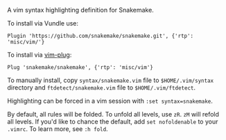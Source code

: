 A vim syntax highlighting definition for Snakemake.

To install via Vundle use:

    Plugin 'https://github.com/snakemake/snakemake.git', {'rtp': 'misc/vim/'}

To install via [vim-plug]( https://github.com/junegunn/vim-plug):

    Plug 'snakemake/snakemake', {'rtp': 'misc/vim'}

To manually install, copy `syntax/snakemake.vim` file to `$HOME/.vim/syntax`
directory and `ftdetect/snakemake.vim` file to `$HOME/.vim/ftdetect`.

Highlighting can be forced in a vim session with `:set syntax=snakemake`.

By default, all rules will be folded.  To unfold all levels, use `zR`.  `zM`
will refold all levels.  If you'd like to chance the default, add
`set nofoldenable` to your `.vimrc`.  To learn more, see `:h fold`.
